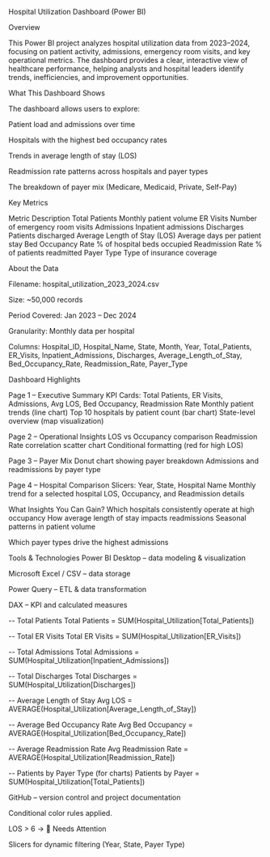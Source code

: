 Hospital Utilization Dashboard (Power BI)

Overview

This Power BI project analyzes hospital utilization data from 2023–2024, focusing on patient activity, admissions, emergency room visits, and key operational metrics.
The dashboard provides a clear, interactive view of healthcare performance, helping analysts and hospital leaders identify trends, inefficiencies, and improvement opportunities.


What This Dashboard Shows

The dashboard allows users to explore:

Patient load and admissions over time

Hospitals with the highest bed occupancy rates

Trends in average length of stay (LOS)

Readmission rate patterns across hospitals and payer types

The breakdown of payer mix (Medicare, Medicaid, Private, Self-Pay)

Key Metrics

Metric	Description
Total Patients	Monthly patient volume
ER Visits	Number of emergency room visits
Admissions	Inpatient admissions
Discharges	Patients discharged
Average Length of Stay (LOS)	Average days per patient stay
Bed Occupancy Rate	% of hospital beds occupied
Readmission Rate	% of patients readmitted
Payer Type	Type of insurance coverage

About the Data

Filename: hospital_utilization_2023_2024.csv

Size: ~50,000 records

Period Covered: Jan 2023 – Dec 2024

Granularity: Monthly data per hospital

Columns: Hospital_ID, Hospital_Name, State, Month, Year, Total_Patients, ER_Visits, Inpatient_Admissions, Discharges, Average_Length_of_Stay, Bed_Occupancy_Rate, Readmission_Rate, Payer_Type

Dashboard Highlights

Page 1 – Executive Summary
KPI Cards: Total Patients, ER Visits, Admissions, Avg LOS, Bed Occupancy, Readmission Rate
Monthly patient trends (line chart)
Top 10 hospitals by patient count (bar chart)
State-level overview (map visualization)

Page 2 – Operational Insights
LOS vs Occupancy comparison
Readmission Rate correlation scatter chart
Conditional formatting (red for high LOS)

Page 3 – Payer Mix
Donut chart showing payer breakdown
Admissions and readmissions by payer type

Page 4 – Hospital Comparison
Slicers: Year, State, Hospital Name
Monthly trend for a selected hospital
LOS, Occupancy, and Readmission details

What Insights You Can Gain?
Which hospitals consistently operate at high occupancy
How average length of stay impacts readmissions
Seasonal patterns in patient volume

Which payer types drive the highest admissions

Tools & Technologies
Power BI Desktop
 – data modeling & visualization

Microsoft Excel / CSV
 – data storage

Power Query
 – ETL & data transformation

DAX
 – KPI and calculated measures

 -- Total Patients
Total Patients = SUM(Hospital_Utilization[Total_Patients])

-- Total ER Visits
Total ER Visits = SUM(Hospital_Utilization[ER_Visits])

-- Total Admissions
Total Admissions = SUM(Hospital_Utilization[Inpatient_Admissions])

-- Total Discharges
Total Discharges = SUM(Hospital_Utilization[Discharges])

-- Average Length of Stay
Avg LOS = AVERAGE(Hospital_Utilization[Average_Length_of_Stay])

-- Average Bed Occupancy Rate
Avg Bed Occupancy = AVERAGE(Hospital_Utilization[Bed_Occupancy_Rate])

-- Average Readmission Rate
Avg Readmission Rate = AVERAGE(Hospital_Utilization[Readmission_Rate])

-- Patients by Payer Type (for charts)
Patients by Payer = SUM(Hospital_Utilization[Total_Patients])

GitHub
 – version control and project documentation

Conditional color rules applied.


LOS > 6 → 🔴 Needs Attention

Slicers for dynamic filtering (Year, State, Payer Type)
